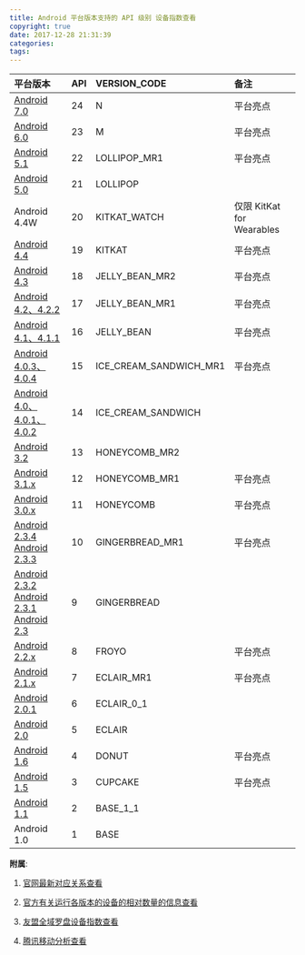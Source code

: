 ```yaml
---
title: Android 平台版本支持的 API 级别 设备指数查看
copyright: true
date: 2017-12-28 21:31:39
categories:
tags:
---
```

| 平台版本 | API  | VERSION_CODE | 备注 |
|:--|:--|:--|:--|
|[Android 7.0](https://developer.android.google.cn/about/versions/nougat/android-7.0.html)|24|N|平台亮点|
|[Android 6.0](https://developer.android.google.cn/about/versions/marshmallow/android-6.0.html)|23|M|平台亮点|
|[Android 5.1](https://developer.android.google.cn/about/versions/android-5.1.html)|22|LOLLIPOP_MR1|平台亮点|
|[Android 5.0](https://developer.android.google.cn/about/versions/android-5.0.html)|21|LOLLIPOP||
|Android 4.4W|20|KITKAT_WATCH|仅限 KitKat for Wearables|
|[Android 4.4](https://developer.android.google.cn/about/versions/android-4.4.html)|19|KITKAT|平台亮点|
|[Android 4.3](https://developer.android.google.cn/about/versions/android-4.3.html)|18|JELLY_BEAN_MR2|平台亮点|
|[Android 4.2、4.2.2](https://developer.android.google.cn/about/versions/android-4.2.html)|17|JELLY_BEAN_MR1|平台亮点|
|[Android 4.1、4.1.1](https://developer.android.google.cn/about/versions/android-4.1.html)|16|JELLY_BEAN|平台亮点|
|[Android 4.0.3、4.0.4](https://developer.android.google.cn/about/versions/android-4.0.3.html)|15|ICE_CREAM_SANDWICH_MR1|平台亮点|
|[Android 4.0、4.0.1、4.0.2](https://developer.android.google.cn/about/versions/android-4.0.html)|14|ICE_CREAM_SANDWICH||
|[Android 3.2](https://developer.android.google.cn/about/versions/android-3.2.html)|13|HONEYCOMB_MR2||
|[Android 3.1.x](https://developer.android.google.cn/about/versions/android-3.1.html)|12|HONEYCOMB_MR1|平台亮点|
|[Android 3.0.x](https://developer.android.google.cn/about/versions/android-3.0.html)|11|HONEYCOMB|平台亮点|
|[Android 2.3.4</br>Android 2.3.3](https://developer.android.google.cn/about/versions/android-2.3.3.html)|10|GINGERBREAD_MR1|平台亮点|
|[Android 2.3.2</br>Android 2.3.1</br>Android 2.3](https://developer.android.google.cn/about/versions/android-2.3.html)|9|GINGERBREAD||
|[Android 2.2.x](https://developer.android.google.cn/about/versions/android-2.2.html)|8|FROYO|平台亮点|
|[Android 2.1.x](https://developer.android.google.cn/about/versions/android-2.1.html)|7|ECLAIR_MR1|平台亮点|
|[Android 2.0.1](https://developer.android.google.cn/about/versions/android-2.0.1.html)|6|ECLAIR_0_1||
|[Android 2.0](https://developer.android.google.cn/about/versions/android-2.0.html)|5|ECLAIR||
|[Android 1.6](https://developer.android.google.cn/about/versions/android-1.6.html)|4|DONUT|平台亮点|
|[Android 1.5](https://developer.android.google.cn/about/versions/android-1.5.html)|3|CUPCAKE|平台亮点|
|[Android 1.1](https://developer.android.google.cn/about/versions/android-1.1.html)|2|BASE_1_1||
|Android 1.0|1|BASE|||

__附属__:
1. [官网最新对应关系查看](https://developer.android.google.cn/guide/topics/manifest/uses-sdk-element.html#uses)

2. [官方有关运行各版本的设备的相对数量的信息查看](https://developer.android.google.cn/about/dashboards/index.html)

3. [友盟全域罗盘设备指数查看](http://compass.umeng.com/#/equipment?_k=br31uj)

4. [腾讯移动分析查看](https://mta.qq.com/mta/data/device)
